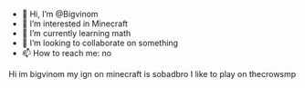 - 👋 Hi, I’m @Bigvinom
- 👀 I’m interested in Minecraft
- 🌱 I’m currently learning math
- 💞️ I’m looking to collaborate on something
- 📫 How to reach me: no

Hi im bigvinom my ign on minecraft is sobadbro
I like to play on thecrowsmp
